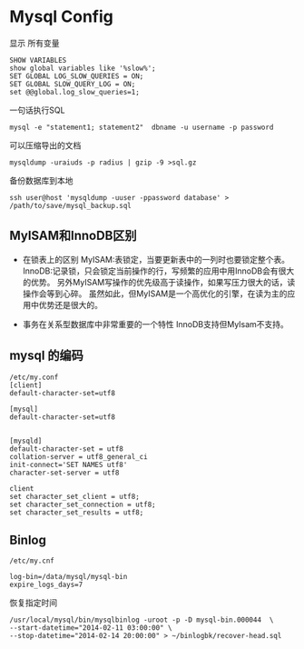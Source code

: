 # Mysql Config

显示 所有变量
```
SHOW VARIABLES
show global variables like '%slow%';
SET GLOBAL LOG_SLOW_QUERIES = ON;
SET GLOBAL SLOW_QUERY_LOG = ON;
set @@global.log_slow_queries=1;
```

一句话执行SQL
```
mysql -e "statement1; statement2"  dbname -u username -p password
```

可以压缩导出的文档
```
mysqldump -uraiuds -p radius | gzip -9 >sql.gz
```

备份数据库到本地
```
ssh user@host 'mysqldump -uuser -ppassword database' > /path/to/save/mysql_backup.sql
```

## MyISAM和InnoDB区别

- 在锁表上的区别
MyISAM:表锁定，当要更新表中的一列时也要锁定整个表。
InnoDB:记录锁，只会锁定当前操作的行，写频繁的应用中用InnoDB会有很大的优势。
另外MyISAM写操作的优先级高于读操作，如果写压力很大的话，读操作会等到心碎。
虽然如此，但MyISAM是一个高优化的引擎，在读为主的应用中优势还是很大的。

- 事务在关系型数据库中非常重要的一个特性
InnoDB支持但MyIsam不支持。

## mysql 的编码
```
/etc/my.conf
[client]
default-character-set=utf8

[mysql]
default-character-set=utf8


[mysqld]
default-character-set = utf8
collation-server = utf8_general_ci
init-connect='SET NAMES utf8'
character-set-server = utf8

client
set character_set_client = utf8;
set character_set_connection = utf8;
set character_set_results = utf8;
```

## Binlog
`/etc/my.cnf`
```
log-bin=/data/mysql/mysql-bin
expire_logs_days=7
```
恢复指定时间
```
/usr/local/mysql/bin/mysqlbinlog -uroot -p -D mysql-bin.000044  \
--start-datetime="2014-02-11 03:00:00" \
--stop-datetime="2014-02-14 20:00:00" > ~/binlogbk/recover-head.sql
```

